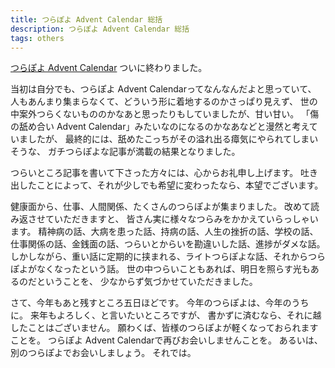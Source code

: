```yaml
---
title: つらぽよ Advent Calendar 総括
description: つらぽよ Advent Calendar 総括
tags: others
---
```


[つらぽよ Advent Calendar](http://www.adventar.org/calendars/84) ついに終わりました。

当初は自分でも、つらぽよ Advent Calendarってなんなんだよと思っていて、
人もあんまり集まらなくて、どういう形に着地するのかさっぱり見えず、
世の中案外つらくないもののかなあと思ったりもしていましたが、甘い甘い。
「傷の舐め合い Advent Calendar」みたいなのになるのかなあなどと漫然と考えていましたが、
最終的には、舐めたこっちがその溢れ出る瘴気にやられてしまいそうな、
ガチつらぽよな記事が満載の結果となりました。

つらいところ記事を書いて下さった方々には、心からお礼申し上げます。
吐き出したことによって、それが少しでも希望に変わったなら、本望でございます。

健康面から、仕事、人間関係、たくさんのつらぽよが集まりました。
改めて読み返させていただきますと、
皆さん実に様々なつらみをかかえていらっしゃいます。
精神病の話、大病を患った話、持病の話、人生の挫折の話、学校の話、仕事関係の話、金銭面の話、つらいとからいを勘違いした話、進捗がダメな話。
しかしながら、重い話に定期的に挟まれる、ライトつらぽよな話、それからつらぽよがなくなったという話。
世の中つらいこともあれば、明日を照らす光もあるのだということを、
少なからず気づかせていただきました。

さて、今年もあと残すところ五日ほどです。
今年のつらぽよは、今年のうちに。
来年もよろしく、と言いたいところですが、
書かずに済むなら、それに越したことはございません。
願わくば、皆様のつらぽよが軽くなっておられますことを。
つらぽよ Advent Calendarで再びお会いしませんことを。
あるいは、別のつらぽよでお会いしましょう。
それでは。
